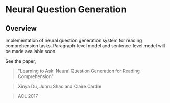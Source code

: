 # Neural Question Generation 

## Overview

Implementation of neural question generation system for reading comprehension tasks. Paragraph-level model and sentence-level model will be made available soon.

See the paper,
>"Learning to Ask: Neural Question Generation for Reading Comprehension"

>Xinya Du, Junru Shao and Claire Cardie

>ACL 2017

<!--## Getting Started

Assuming you have g++ and the code here, running the bash script as

	bash run.sh

should

1. download small word embeddings (25 dimensional CW)
2. download the preprocessed MPQA dataset
3. download the Eigen library
4. compile and run to train a small model on the ESE task to be saved to disk.

That's it! Once you have a working setup, you can play with the hyperparameters or pick different word embeddings (300d word2vec is used in the experiments in the paper).

##License

Code is released under [the MIT license](http://opensource.org/licenses/MIT).-->
